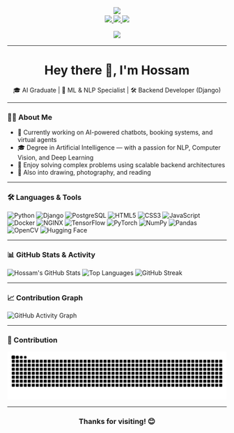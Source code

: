 <div align="center">
  <img height="150" src="https://media.giphy.com/media/M9gbBd9nbDrOTu1Mqx/giphy.gif" />
</div>

<div align="center">
  <a href="https://www.linkedin.com/in/hossam-elganainy-152794246/" target="_blank">
    <img src="https://img.shields.io/static/v1?message=LinkedIn&logo=linkedin&label=&color=0077B5&logoColor=white&labelColor=&style=for-the-badge" height="25" />
  </a>
  <a href="mailto:hanyhossam93@gmail.com" target="_blank">
    <img src="https://img.shields.io/static/v1?message=Gmail&logo=gmail&label=&color=EA4335&logoColor=white&labelColor=&style=for-the-badge" height="25" />
  </a>
  <a href="https://github.com/Hossam-elganainy" target="_blank">
    <img src="https://img.shields.io/static/v1?message=GitHub&logo=github&label=&color=171515&logoColor=white&labelColor=&style=for-the-badge" height="25" />
  </a>
</div>

<br />

<div align="center">
  <img src="https://visitor-badge.laobi.icu/badge?page_id=Hossam-elganainy.Hossam-elganainy" />
</div>

---

<h1 align="center">Hey there 👋, I'm Hossam</h1>

<p align="center">🎓 AI Graduate | 🧠 ML & NLP Specialist | 🛠 Backend Developer (Django)</p>

---

### 👨‍💻 About Me

- 🔭 Currently working on AI-powered chatbots, booking systems, and virtual agents  
- 🎓 Degree in Artificial Intelligence — with a passion for NLP, Computer Vision, and Deep Learning  
- 🧠 Enjoy solving complex problems using scalable backend architectures  
- 🎨 Also into drawing, photography, and reading  

---

### 🛠️ Languages & Tools

<div align="left">
  <!-- Backend -->
  <img src="https://cdn.jsdelivr.net/gh/devicons/devicon/icons/python/python-original.svg" height="40" alt="Python" />
  <img src="https://cdn.jsdelivr.net/gh/devicons/devicon/icons/django/django-plain.svg" height="40" alt="Django" />
  <img src="https://cdn.jsdelivr.net/gh/devicons/devicon/icons/postgresql/postgresql-original.svg" height="40" alt="PostgreSQL" />

  <!-- Web -->
  <img src="https://cdn.jsdelivr.net/gh/devicons/devicon/icons/html5/html5-original.svg" height="40" alt="HTML5" />
  <img src="https://cdn.jsdelivr.net/gh/devicons/devicon/icons/css3/css3-original.svg" height="40" alt="CSS3" />
  <img src="https://cdn.jsdelivr.net/gh/devicons/devicon/icons/javascript/javascript-original.svg" height="40" alt="JavaScript" />

  <!-- DevOps -->
  <img src="https://cdn.jsdelivr.net/gh/devicons/devicon/icons/docker/docker-original.svg" height="40" alt="Docker" />
  <img src="https://cdn.jsdelivr.net/gh/devicons/devicon/icons/nginx/nginx-original.svg" height="40" alt="NGINX" />

  <!-- AI/ML -->
  <img src="https://cdn.jsdelivr.net/gh/devicons/devicon/icons/tensorflow/tensorflow-original.svg" height="40" alt="TensorFlow" />
  <img src="https://cdn.jsdelivr.net/gh/devicons/devicon/icons/pytorch/pytorch-original.svg" height="40" alt="PyTorch" />
  <img src="https://cdn.jsdelivr.net/gh/devicons/devicon/icons/numpy/numpy-original.svg" height="40" alt="NumPy" />
  <img src="https://cdn.jsdelivr.net/gh/devicons/devicon/icons/pandas/pandas-original.svg" height="40" alt="Pandas" />
  <img src="https://cdn.jsdelivr.net/gh/devicons/devicon/icons/opencv/opencv-original.svg" height="40" alt="OpenCV" />
  
  <!-- NLP & CV -->
  <img src="https://huggingface.co/front/assets/huggingface_logo-noborder.svg" height="40" alt="Hugging Face" />
</div>

---


### 📊 GitHub Stats & Activity

![Hossam's GitHub Stats](https://github-readme-stats.vercel.app/api?username=Hossam-elganainy&show_icons=true&theme=tokyonight)
![Top Languages](https://github-readme-stats.vercel.app/api/top-langs/?username=Hossam-elganainy&layout=compact&theme=tokyonight)
![GitHub Streak](https://github-readme-streak-stats.herokuapp.com/?user=Hossam-elganainy&theme=dark&ring=4CAF50&fire=FBC02D&currStreakLabel=03DAC6)

---

### 📈 Contribution Graph

![GitHub Activity Graph](https://github-readme-activity-graph.vercel.app/graph?username=Hossam-elganainy&theme=tokyo-night)

---

### 🐍 Contribution

<picture>
  <source media="(prefers-color-scheme: dark)" srcset="https://raw.githubusercontent.com/Hossam-elganainy/Hossam-elganainy/output/snake.svg" />
  <source media="(prefers-color-scheme: light)" srcset="https://raw.githubusercontent.com/Hossam-elganainy/Hossam-elganainy/output/snake.svg" />
  <img alt="GitHub Contribution Snake" src="https://raw.githubusercontent.com/Hossam-elganainy/Hossam-elganainy/output/snake.svg" />
</picture>

---

<h3 align="center">Thanks for visiting! 😊</h3>
